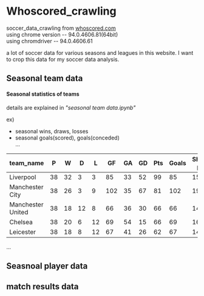 # Whoscored_crawling
soccer_data_crawling from [whoscored.com](http://whoscored.com)  
using chrome version --  94.0.4606.81(64bit)  
using chromdriver -- 94.0.4606.61

a lot of soccer data for various seasons and leagues in this website.
I want to crop this data for my soccer data analysis.

## Seasonal team data
#### Seasonal statistics of teams
details are explained in *"seasonal team data.ipynb"* 

ex)
- seasonal wins, draws, losses
- seasonal goals(scored), goals(conceded)  
...

| team_name         | P  | W  | D  | L  | GF  | GA | GD | Pts | Goals | Shots pg | Yellow | Red | Poss% | 
|-------------------|----|----|----|----|-----|----|----|-----|-------|----------|--------|-----|-------| 
| Liverpool         | 38 | 32 | 3  | 3  | 85  | 33 | 52 | 99  | 85    | 15.6     | 38     | 1   | 59.6  | 
| Manchester City   | 38 | 26 | 3  | 9  | 102 | 35 | 67 | 81  | 102   | 19.6     | 60     | 4   | 62.6  | 
| Manchester United | 38 | 18 | 12 | 8  | 66  | 36 | 30 | 66  | 66    | 14.3     | 73     | 0   | 54.6  | 
| Chelsea           | 38 | 20 | 6  | 12 | 69  | 54 | 15 | 66  | 69    | 16.4     | 60     | 0   | 57.9  | 
| Leicester         | 38 | 18 | 8  | 12 | 67  | 41 | 26 | 62  | 67    | 14.2     | 41     | 3   | 55.1  | 

...


## Seasnoal player data

## match results data 




